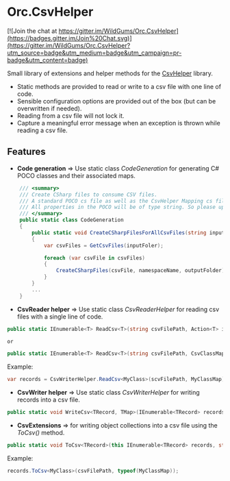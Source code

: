 Orc.CsvHelper
=================

[![Join the chat at https://gitter.im/WildGums/Orc.CsvHelper](https://badges.gitter.im/Join%20Chat.svg)](https://gitter.im/WildGums/Orc.CsvHelper?utm_source=badge&utm_medium=badge&utm_campaign=pr-badge&utm_content=badge)

Small library of extensions and helper methods for the [CsvHelper](http://joshclose.github.io/CsvHelper) library.

- Static methods are provided to read or write to a csv file with one line of code.
- Sensible configuration options are provided out of the box (but can be overwritten if needed).
- Reading from a csv file will not lock it.
- Capture a meaningful error message when an exception is thrown while reading a csv file. 

Features
----------

- **Code generation** => Use static class *CodeGeneration* for generating C# POCO classes and their associated maps.

```C#
	/// <summary>
    /// Create CSharp files to consume CSV files.
    /// A standard POCO cs file as well as the CsvHelper Mapping cs file will be created.
    /// All properties in the POCO will be of type string. So please update accordingly.
    /// </summary>
    public static class CodeGeneration
    {
        public static void CreateCSharpFilesForAllCsvFiles(string inputFoler, string namespaceName, string outputFolder)
        {
            var csvFiles = GetCsvFiles(inputFoler);

            foreach (var csvFile in csvFiles)
            {
                CreateCSharpFiles(csvFile, namespaceName, outputFolder);
            }
        }
		...
	}
```

- **CsvReader helper** => Use static class *CsvReaderHelper* for reading csv files with a single line of code.

```C#
public static IEnumerable<T> ReadCsv<T>(string csvFilePath, Action<T> initializer = null, Type mapType = null, CsvConfiguration csvConfiguration = null, bool throwOnError = false)

or

public static IEnumerable<T> ReadCsv<T>(string csvFilePath, CsvClassMap map, Action<T> initializer = null, CsvConfiguration csvConfiguration = null, bool throwOnError = false)
```

Example:
```C#
var records = CsvWriterHelper.ReadCsv<MyClass>(scvFilePath, MyClassMap);
```

- **CsvWriter helper** => Use static class *CsvWriterHelper* for writing records into a csv file.

```C#
public static void WriteCsv<TRecord, TMap>(IEnumerable<TRecord> records, string csvFilePath, CsvConfiguration csvConfiguration = null, bool throwOnError = false)
```

- **CsvExtensions** => for writing object collections into a csv file using the *ToCsv()* method.

```C#
public static void ToCsv<TRecord>(this IEnumerable<TRecord> records, string csvFilePath, Type csvMap = null, CsvConfiguration csvConfiguration = null, bool throwOnError = false)
```

Example:

```C#
records.ToCsv<MyClass>(csvFilePath, typeof(MyClassMap));
```
